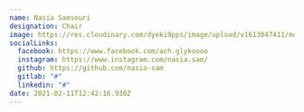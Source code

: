 ```yaml
---
name: Nasia Samsouri
designation: Chair
image: https://res.cloudinary.com/dyeki9pps/image/upload/v1613047411/members/nasia_qmygqu.jp2
socialLinks:
  facebook: https://www.facebook.com/ach.glykoooo
  instagram: https://www.instagram.com/nasia.sam/
  github: https://github.com/nasia-sam
  gitlab: "#"
  linkedin: "#"
date: 2021-02-11T12:42:16.930Z
---
```

